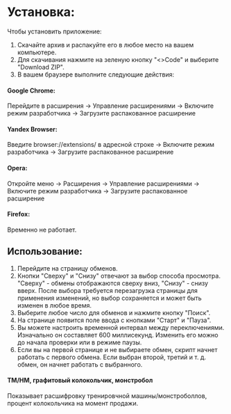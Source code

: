 <h1>Установка:</h1>
<p>Чтобы установить приложение:</p>
<ol>
  <li>Скачайте архив и распакуйте его в любое место на вашем компьютере.</li>
  <li>Для скачивания нажмите на зеленую кнопку "<>Code" и выберите "Download ZIP".</li>
  <li>В вашем браузере выполните следующие действия:</li>
</ol>
<h4>Google Chrome:</h4>
<p>Перейдите в расширения -> Управление расширениями -> Включите режим разработчика -> Загрузите распакованное расширение</p>
<h4>Yandex Browser:</h4>
<p>Введите browser://extensions/ в адресной строке -> Включите режим разработчика -> Загрузите распакованное расширение</p>
<h4>Opera:</h4>
<p>Откройте меню -> Расширения -> Управление расширениями -> Включите режим разработчика -> Загрузите распакованное расширение</p>
<h4>Firefox:</h4>
<p>Временно не работает.</p>
<h2>Использование:</h2>
<ol>
  <li>Перейдите на страницу обменов.</li>
 <li>Кнопки "Сверху" и "Снизу" отвечают за выбор способа просмотра. "Сверху" - обмены отображаются сверху вниз, "Снизу" - снизу вверх. После выбора требуется перезагрузка страницы для применения изменений, но выбор сохраняется и может быть изменен в любое время.</li>
  <li>Выберите любое число для обменов и нажмите кнопку "Поиск".</li>
  <li>На странице появится поле ввода с кнопками "Старт" и "Пауза".</li>
  <li>Вы можете настроить временной интервал между переключениями. Изначально он составляет 600 миллисекунд. Изменить его можно до начала проверки или в режиме паузы.</li>
  <li>Если вы на первой странице и не выбираете обмен, скрипт начнет работать с первого обмена. Если выбран второй, третий и т. д. обмен, он начнет работать с выбранного.</li>
</ol>
<h4>ТМ/HM, графитовый колокольчик, монстробол</h4>
<p>Показывает расшифровку тренировчной машины/монстроболлов, процент колокольчика на момент продажи.</p>
